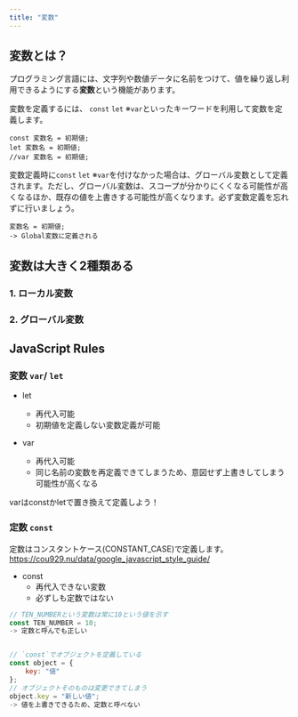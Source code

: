 ```yaml
---
title: "変数"
---
```

## 変数とは？
プログラミング言語には、文字列や数値データに名前をつけて、値を繰り返し利用できるようにする**変数**という機能があります。

変数を定義するには、 `const` `let` ※`var`といったキーワードを利用して変数を定義します。
```javascript:OK例
const 変数名 = 初期値;
let 変数名 = 初期値;
//var 変数名 = 初期値;
```

変数定義時に`const` `let` ※`var`を付けなかった場合は、グローバル変数として定義されます。ただし、グローバル変数は、スコープが分かりにくくなる可能性が高くなるほか、既存の値を上書きする可能性が高くなります。必ず変数定義を忘れずに行いましょう。

```javascript:NG例
変数名 = 初期値;
-> Global変数に定義される
```

## 変数は大きく2種類ある
### 1. ローカル変数



### 2. グローバル変数

## JavaScript Rules
### 変数 `var`/ `let`

- let
	- 再代入可能
	- 初期値を定義しない変数定義が可能

- var
	- 再代入可能
	- 同じ名前の変数を再定義できてしまうため、意図せず上書きしてしまう可能性が高くなる

varはconstかletで置き換えて定義しよう！



### 定数 `const`
定数はコンスタントケース(CONSTANT_CASE)で定義します。
https://cou929.nu/data/google_javascript_style_guide/

- const
	- 再代入できない変数
	- 必ずしも定数ではない

```javascript
// TEN_NUMBERという変数は常に10という値を示す
const TEN_NUMBER = 10;
-> 定数と呼んでも正しい


// `const`でオブジェクトを定義している
const object = {
    key: "値"
};
// オブジェクトそのものは変更できてしまう
object.key = "新しい値";
-> 値を上書きできるため、定数と呼べない
```
